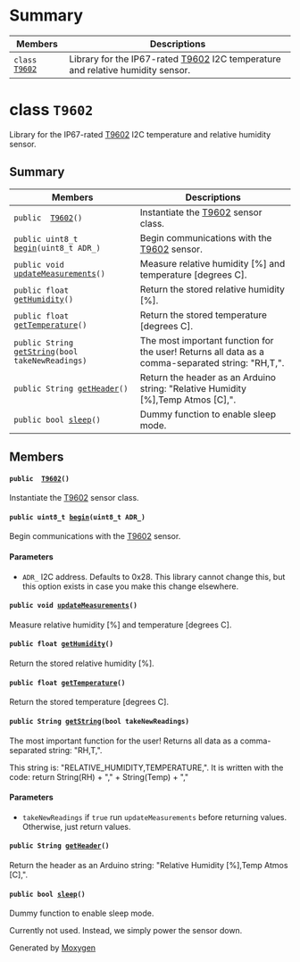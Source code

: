 # Summary

 Members                        | Descriptions                                
--------------------------------|---------------------------------------------
`class `[`T9602`](#classT9602) | Library for the IP67-rated [T9602](#classT9602) I2C temperature and relative humidity sensor.

# class `T9602` 

Library for the IP67-rated [T9602](#classT9602) I2C temperature and relative humidity sensor.

## Summary

 Members                        | Descriptions                                
--------------------------------|---------------------------------------------
`public  `[`T9602`](#classT9602_1a91354c67d1916d8d9da94075cef2dffe)`()` | Instantiate the [T9602](#classT9602) sensor class.
`public uint8_t `[`begin`](#classT9602_1a1a002c81b52d785bc6484f506729f290)`(uint8_t ADR_)` | Begin communications with the [T9602](#classT9602) sensor.
`public void `[`updateMeasurements`](#classT9602_1a9408c612d13b436276e85517eb2b6e33)`()` | Measure relative humidity [%] and temperature [degrees C].
`public float `[`getHumidity`](#classT9602_1ad867bc9c22051598efb382bebddc71f0)`()` | Return the stored relative humidity [%].
`public float `[`getTemperature`](#classT9602_1a4dcf77a0576e47ea169969ba06816430)`()` | Return the stored temperature [degrees C].
`public String `[`getString`](#classT9602_1aa13c978b79aa0ab0a82676757c88cefa)`(bool takeNewReadings)` | The most important function for the user! Returns all data as a comma-separated string: "RH,T,".
`public String `[`getHeader`](#classT9602_1a1c142e679718be0af6c894d189645d3a)`()` | Return the header as an Arduino string: "Relative Humidity [%],Temp Atmos [C],".
`public bool `[`sleep`](#classT9602_1aa2b24ba14c280c5219f8b5346a1fe02b)`()` | Dummy function to enable sleep mode.

## Members

#### `public  `[`T9602`](#classT9602_1a91354c67d1916d8d9da94075cef2dffe)`()` 

Instantiate the [T9602](#classT9602) sensor class.

#### `public uint8_t `[`begin`](#classT9602_1a1a002c81b52d785bc6484f506729f290)`(uint8_t ADR_)` 

Begin communications with the [T9602](#classT9602) sensor.

#### Parameters
* `ADR_` I2C address. Defaults to 0x28. This library cannot change this, but this option exists in case you make this change elsewhere.

#### `public void `[`updateMeasurements`](#classT9602_1a9408c612d13b436276e85517eb2b6e33)`()` 

Measure relative humidity [%] and temperature [degrees C].

#### `public float `[`getHumidity`](#classT9602_1ad867bc9c22051598efb382bebddc71f0)`()` 

Return the stored relative humidity [%].

#### `public float `[`getTemperature`](#classT9602_1a4dcf77a0576e47ea169969ba06816430)`()` 

Return the stored temperature [degrees C].

#### `public String `[`getString`](#classT9602_1aa13c978b79aa0ab0a82676757c88cefa)`(bool takeNewReadings)` 

The most important function for the user! Returns all data as a comma-separated string: "RH,T,".

This string is: "RELATIVE_HUMIDITY,TEMPERATURE,". It is written with the code: return String(RH) + "," + String(Temp) + "," 
#### Parameters
* `takeNewReadings` if `true` run `updateMeasurements` before returning values. Otherwise, just return values.

#### `public String `[`getHeader`](#classT9602_1a1c142e679718be0af6c894d189645d3a)`()` 

Return the header as an Arduino string: "Relative Humidity [%],Temp Atmos [C],".

#### `public bool `[`sleep`](#classT9602_1aa2b24ba14c280c5219f8b5346a1fe02b)`()` 

Dummy function to enable sleep mode.

Currently not used. Instead, we simply power the sensor down.

Generated by [Moxygen](https://sourcey.com/moxygen)